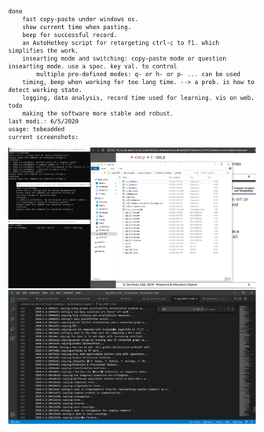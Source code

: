 

    done
        fast copy-paste under windows os. 
        show current time when pasting.
        beep for successful record.
        an AutoHotkey script for retargeting ctrl-c to f1. which simplifies the work.
        insearting mode and switching: copy-paste mode or question insearting mode. use a spec. key val. to control
            multiple pre-defined modes: q- or h- or p- ... can be used 
        timing, beep when working for too lang time. --> a prob. is how to detect working state.
        logging, data analysis, record time used for learning. vis on web.
    todo
        making the software more stable and robust.
    last modi.: 6/5/2020
    usage: tobeadded
    current screenshots:
![](https://github.com/yzyTUD/FastNotingTool/blob/master/_v1.0.5_multiple%20exec.png)
![](https://github.com/yzyTUD/FastNotingTool/blob/master/logging.png)
    
